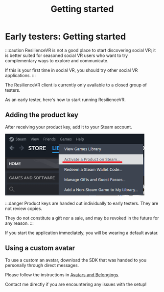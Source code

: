 ﻿---
sidebar_position: 2
title: "Getting started"
---

# Early testers: Getting started

:::caution
ResilienceVR is not a good place to start discovering social VR; it is better suited for seasoned social VR users who want to try complementary ways to explore and communicate.

If this is your first time in social VR, you should try other social VR applications.
:::

The ResilienceVR client is currently only available to a closed group of testers.

As an early tester, here's how to start running ResilienceVR.

## Adding the product key

After receiving your product key, add it to your Steam account.

![img.png](img/img.png)

:::danger
Product keys are handed out individually to early testers. They are not review copies.

They do not constitute a gift nor a sale, and may be revoked in the future for any reason.
:::

If you start the application immediately, you will be wearing a default avatar.

## Using a custom avatar

To use a custom an avatar, download the SDK that was handed to you personally through direct messages.

Please follow the instructions in [Avatars and Belongings](./sdk/avatars-and-belongings).

Contact me directly if you are encountering any issues with the setup!
